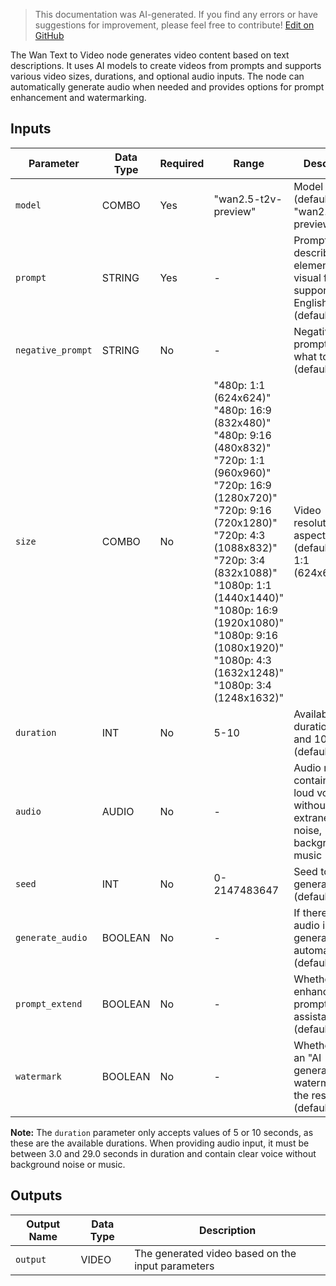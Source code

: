 > This documentation was AI-generated. If you find any errors or have suggestions for improvement, please feel free to contribute! [Edit on GitHub](https://github.com/Comfy-Org/embedded-docs/blob/main/comfyui_embedded_docs/docs/WanTextToVideoApi/en.md)

The Wan Text to Video node generates video content based on text descriptions. It uses AI models to create videos from prompts and supports various video sizes, durations, and optional audio inputs. The node can automatically generate audio when needed and provides options for prompt enhancement and watermarking.

## Inputs

| Parameter | Data Type | Required | Range | Description |
|-----------|-----------|----------|-------|-------------|
| `model` | COMBO | Yes | "wan2.5-t2v-preview" | Model to use (default: "wan2.5-t2v-preview") |
| `prompt` | STRING | Yes | - | Prompt used to describe the elements and visual features, supports English/Chinese (default: "") |
| `negative_prompt` | STRING | No | - | Negative text prompt to guide what to avoid (default: "") |
| `size` | COMBO | No | "480p: 1:1 (624x624)"<br>"480p: 16:9 (832x480)"<br>"480p: 9:16 (480x832)"<br>"720p: 1:1 (960x960)"<br>"720p: 16:9 (1280x720)"<br>"720p: 9:16 (720x1280)"<br>"720p: 4:3 (1088x832)"<br>"720p: 3:4 (832x1088)"<br>"1080p: 1:1 (1440x1440)"<br>"1080p: 16:9 (1920x1080)"<br>"1080p: 9:16 (1080x1920)"<br>"1080p: 4:3 (1632x1248)"<br>"1080p: 3:4 (1248x1632)" | Video resolution and aspect ratio (default: "480p: 1:1 (624x624)") |
| `duration` | INT | No | 5-10 | Available durations: 5 and 10 seconds (default: 5) |
| `audio` | AUDIO | No | - | Audio must contain a clear, loud voice, without extraneous noise, background music |
| `seed` | INT | No | 0-2147483647 | Seed to use for generation (default: 0) |
| `generate_audio` | BOOLEAN | No | - | If there is no audio input, generate audio automatically (default: False) |
| `prompt_extend` | BOOLEAN | No | - | Whether to enhance the prompt with AI assistance (default: True) |
| `watermark` | BOOLEAN | No | - | Whether to add an "AI generated" watermark to the result (default: True) |

**Note:** The `duration` parameter only accepts values of 5 or 10 seconds, as these are the available durations. When providing audio input, it must be between 3.0 and 29.0 seconds in duration and contain clear voice without background noise or music.

## Outputs

| Output Name | Data Type | Description |
|-------------|-----------|-------------|
| `output` | VIDEO | The generated video based on the input parameters |
